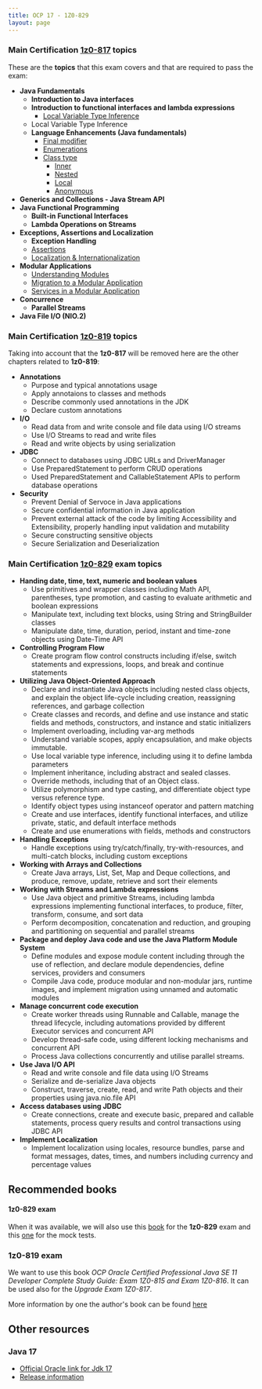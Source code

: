 ```yaml
---
title: OCP 17 - 1Z0-829
layout: page
---
```


### Main Certification [1z0-817](https://education.oracle.com/upgrade-ocp-java-6-7-8-to-java-se-11-developer/pexam_1Z0-817 "1z0-817") topics
These are the **topics** that this exam covers and that are required to pass the exam:
- **Java Fundamentals**
	- **Introduction to Java interfaces**
	- **Introduction to functional interfaces and lambda expressions**
		- [Local Variable Type Inference](/java/ocp-11-17/2021-03-21-OCP11-Local_Variable_Type_Inference)
	- Local Variable Type Inference
	- **Language Enhancements (Java fundamentals)**
		- [Final modifier](/java/ocp-11-17/2021-06-02-OCP11-final_modifier)
		- [Enumerations](/java/ocp-11-17/2021-09-27-OCP11-enumerations)
		- [Class type](/java/ocp-11-17/2021-10-30-OCP11-creating_nested_classes_I)
			- [Inner](/java/ocp-11-17/2021-10-30-OCP11-creating_nested_classes_II_inner_class)
			- [Nested](/java/ocp-11-17/2021-10-30-OCP11-creating_nested_classes_III_nested_class)		
			- [Local](/java/ocp-11-17/2021-10-30-OCP11-creating_nested_classes_IV_local_class)		
			- [Anonymous](/java/ocp-11-17/2021-10-30-OCP11-creating_nested_classes_V_anonymous_class)		
- **Generics and Collections - Java Stream API**
- **Java Functional Programming**
	- **Built-in Functional Interfaces**
	- **Lambda Operations on Streams**
- **Exceptions, Assertions and Localization**
	- **Exception Handling**
	- [Assertions](/java/ocp-11-17/2021-03-13-OCP11-assertions)		
	- [Localization & Internationalization](/java/ocp-11-17/2022-01-16-OCP11-localization)		
- **Modular Applications**
	- [Understanding Modules](/java/ocp-11-17/2021-04-04-OCP11-understanding_modules)
	- [Migration to a Modular Application](/java/ocp-11-17/2021-08-26-OCP11-migration_to_a_modular_application)
	- [Services in a Modular Application](/java/ocp-11-17/2021-08-28-OCP11-services_in_modular_application)
- **Concurrence**
	- **Parallel Streams**
- **Java File I/O (NIO.2)**

### Main Certification [1z0-819](https://education.oracle.com/cat%C3%A1logo-de-productos-ouexam-pexam_1z0-819/pexam_1Z0-819) topics
Taking into account that the **1z0-817** will be removed here are the other chapters related to **1z0-819**:
- **Annotations**
	- Purpose and typical annotations usage
	- Apply annotaions to classes and methods
	- Describe commonly used annotations in the JDK
	- Declare custom annotations
- **I/O**
	- Read data from and write console and file data using I/O streams
	- Use I/O Streams to read and write files
	- Read and write objects by using serialization
- **JDBC**
	- Connect to databases using JDBC URLs and DriverManager
	- Use PreparedStatement to perform CRUD operations
	- Used PreparedStatement and CallableStatement APIs to perform database operations
- **Security**
	- Prevent Denial of Servoce in Java applications
	- Secure confidential information in Java application
	- Prevent external attack of the code by limiting Accessibility and Extensibility, properly handling input validation and mutability
	- Secure constructing sensitive objects
	- Secure Serialization and Deserialization

### Main Certification [1z0-829](https://education.oracle.com/cat%C3%A1logo-de-productos-ouexam-pexam_1z0-829/pexam_1Z0-829) exam topics
- **Handing date, time, text, numeric and boolean values**
	- Use primitives and wrapper classes including Math API, parentheses, type promotion, and casting to evaluate arithmetic and boolean expressions
	- Manipulate text, including text blocks, using String and StringBuilder classes
	- Manipulate date, time, duration, period, instant and time-zone objects using Date-Time API
- **Controlling Program Flow**
	- Create program flow control constructs including if/else, switch statements and expressions, loops, and break and continue statements
- **Utilizing Java Object-Oriented Approach**
	- Declare and instantiate Java objects including nested class objects, and explain the object life-cycle including creation, reassigning references, and garbage collection
	- Create classes and records, and define and use instance and static fields and methods, constructors, and instance and static initializers
	- Implement overloading, including var-arg methods
	- Understand variable scopes, apply encapsulation, and make objects immutable. 
	- Use local variable type inference, including using it to define lambda parameters
	- Implement inheritance, including abstract and sealed classes. 
	- Override methods, including that of an Object class. 
	- Utilize polymorphism and type casting, and differentiate object type versus reference type. 
	- Identify object types using instanceof operator and pattern matching
	- Create and use interfaces, identify functional interfaces, and utilize private, static, and default interface methods
	- Create and use enumerations with fields, methods and constructors
- **Handling Exceptions**
	- Handle exceptions using try/catch/finally, try-with-resources, and multi-catch blocks, including custom exceptions
- **Working with Arrays and Collections**
	- Create Java arrays, List, Set, Map and Deque collections, and produce, remove, update, retrieve and sort their elements
- **Working with Streams and Lambda expressions**
	- Use Java object and primitive Streams, including lambda expressions implementing functional interfaces, to produce, filter, transform, consume, and sort data
	- Perform decomposition, concatenation and reduction, and grouping and partitioning on sequential and parallel streams
- **Package and deploy Java code and use the Java Platform Module System**
	- Define modules and expose module content including through the use of reflection, and declare module dependencies, define services, providers and consumers
	- Compile Java code, produce modular and non-modular jars, runtime images, and implement migration using unnamed and automatic modules
- **Manage concurrent code execution**
	- Create worker threads using Runnable and Callable, manage the thread lifecycle, including automations provided by different Executor services and concurrent API
	- Develop thread-safe code, using different locking mechanisms and concurrent API
	- Process Java collections concurrently and utilise parallel streams.
- **Use Java I/O API**
	- Read and write console and file data using I/O Streams
	- Serialize and de-serialize Java objects
	- Construct, traverse, create, read, and write Path objects and their properties using java.nio.file API
- **Access databases using JDBC**
	- Create connections, create and execute basic, prepared and callable statements, process query results and control transactions using JDBC API
- **Implement Localization**
	- Implement localization using locales, resource bundles, parse and format messages, dates, times, and numbers including currency and percentage values

## Recommended books
#### 1z0-829 exam
When it was available, we will also use this [book](https://www.amazon.es/Oracle-Certified-Professional-Developer-Study/dp/1119864585/ref=sr_1_1?__mk_es_ES=%C3%85M%C3%85%C5%BD%C3%95%C3%91&keywords=1z0-829&qid=1637276240&qsid=262-8927793-2155610&sr=8-1&sres=1119864585%2C1119864615%2CB07VWMD2LB%2CB075N8PRMP&srpt=ABIS_BOOK "book") for the **1z0-829** exam and this [one](https://www.amazon.es/dp/1119864615/ref=sr_1_2?__mk_es_ES=%C3%85M%C3%85%C5%BD%C3%95%C3%91&keywords=1z0-829&qid=1637276240&qsid=262-8927793-2155610&sr=8-2&sres=1119864585%2C1119864615%2CB07VWMD2LB%2CB075N8PRMP&srpt=ABIS_BOOK "one") for the mock tests.

### 1z0-819 exam 
We want to use this book *OCP Oracle Certified Professional Java SE 11 Developer Complete Study Guide: Exam 1Z0-815 and Exam 1Z0-816*. It can be used also for the *Upgrade Exam 1Z0-817*.

More information by one the author's book can be found [here](https://www.selikoff.net/2019/03/17/my-experience-taking-the-new-java-se-11-programmer-i-1z0-815-exam/)

## Other resources

### Java 17
- [Official Oracle link for Jdk 17](https://docs.oracle.com/en/java/javase/17/docs/api/index.html)
- [Release information](https://www.oracle.com/news/announcement/oracle-releases-java-17-2021-09-14/)
